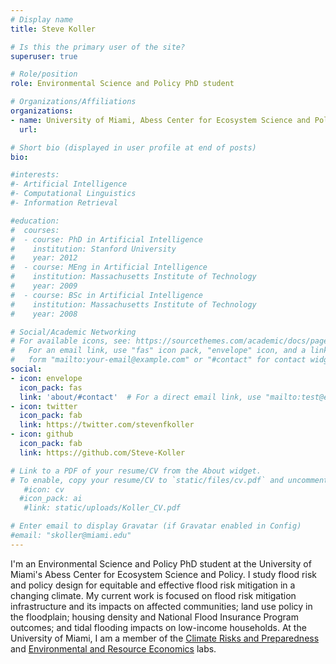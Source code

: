 ```yaml
---
# Display name
title: Steve Koller

# Is this the primary user of the site?
superuser: true

# Role/position
role: Environmental Science and Policy PhD student

# Organizations/Affiliations
organizations:
- name: University of Miami, Abess Center for Ecosystem Science and Policy
  url: 

# Short bio (displayed in user profile at end of posts)
bio:

#interests:
#- Artificial Intelligence
#- Computational Linguistics
#- Information Retrieval

#education:
#  courses:
#  - course: PhD in Artificial Intelligence
#    institution: Stanford University
#    year: 2012
#  - course: MEng in Artificial Intelligence
#    institution: Massachusetts Institute of Technology
#    year: 2009
#  - course: BSc in Artificial Intelligence
#    institution: Massachusetts Institute of Technology
#    year: 2008

# Social/Academic Networking
# For available icons, see: https://sourcethemes.com/academic/docs/page-builder/#icons
#   For an email link, use "fas" icon pack, "envelope" icon, and a link in the
#   form "mailto:your-email@example.com" or "#contact" for contact widget.
social:
- icon: envelope
  icon_pack: fas
  link: 'about/#contact'  # For a direct email link, use "mailto:test@example.org".
- icon: twitter
  icon_pack: fab
  link: https://twitter.com/stevenfkoller
- icon: github
  icon_pack: fab
  link: https://github.com/Steve-Koller

# Link to a PDF of your resume/CV from the About widget.
# To enable, copy your resume/CV to `static/files/cv.pdf` and uncomment the lines below.
   #icon: cv
  #icon_pack: ai
   #link: static/uploads/Koller_CV.pdf

# Enter email to display Gravatar (if Gravatar enabled in Config)
#email: "skoller@miami.edu"
---
```


I'm an Environmental Science and Policy PhD student at the University of Miami's Abess Center for Ecosystem Science and Policy. I study flood risk and policy design for equitable and effective flood risk mitigation in a changing climate. My current work is focused on flood risk mitigation infrastructure and its impacts on affected communities; land use policy in the floodplain; housing density and National Flood Insurance Program outcomes; and tidal flooding impacts on low-income households. At the University of Miami, I am a member of the [Climate Risks and Preparedness](https://climateprep.rsmas.miami.edu/) and [Environmental and Resource Economics](https://ere.rsmas.miami.edu/index.html) labs.